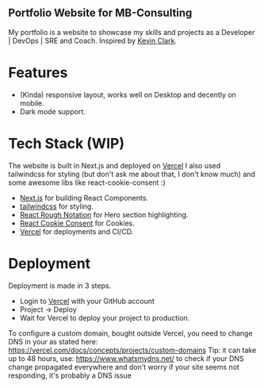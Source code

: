 ## Portfolio Website for MB-Consulting

My portfolio is a website to showcase my skills and projects as a Developer | DevOps | SRE and Coach. 
Inspired by [Kevin Clark](https://kevinclark.ca).

# Features

- (Kinda) responsive layout, works well on Desktop and decently on mobile.
- Dark mode support.

# Tech Stack (WIP)

The website is built in Next.js and deployed on [Vercel](https://vercel.com) I also used tailwindcss for styling (but don't ask me about that, I don't know much) and some awesome libs like react-cookie-consent :)

- [Next.js](https://nextjs.org) for building React Components.
- [tailwindcss](https://tailwindcss.com) for styling.
- [React Rough Notation](https://roughnotation.com) for Hero section highlighting.
- [React Cookie Consent](https://github.com/Mastermindzh/react-cookie-consent) for Cookies.
- [Vercel](https://vercel.com) for deployments and CI/CD.

# Deployment

Deployment is made in 3 steps.

- Login to [Vercel](https://vercel.com) with your GitHub account
- Project -> Deploy
- Wait for Vercel to deploy your project to production.

To configure a custom domain, bought outside Vercel, you need to change DNS in your as stated here: https://vercel.com/docs/concepts/projects/custom-domains
Tip: it can take up to 48 hours, use: https://www.whatsmydns.net/ to check if your DNS change propagated everywhere and don't worry if your site seems not responding, it's probably a DNS issue